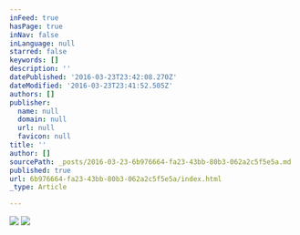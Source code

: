 ```yaml
---
inFeed: true
hasPage: true
inNav: false
inLanguage: null
starred: false
keywords: []
description: ''
datePublished: '2016-03-23T23:42:08.270Z'
dateModified: '2016-03-23T23:41:52.505Z'
authors: []
publisher:
  name: null
  domain: null
  url: null
  favicon: null
title: ''
author: []
sourcePath: _posts/2016-03-23-6b976664-fa23-43bb-80b3-062a2c5f5e5a.md
published: true
url: 6b976664-fa23-43bb-80b3-062a2c5f5e5a/index.html
_type: Article

---
```

![](https://the-grid-user-content.s3-us-west-2.amazonaws.com/f9b80dcc-9292-481c-be21-ab6efe4dcd20.jpg)
![](https://the-grid-user-content.s3-us-west-2.amazonaws.com/d869bb86-f7a1-4e35-ae97-9f92e00825a7.jpg)